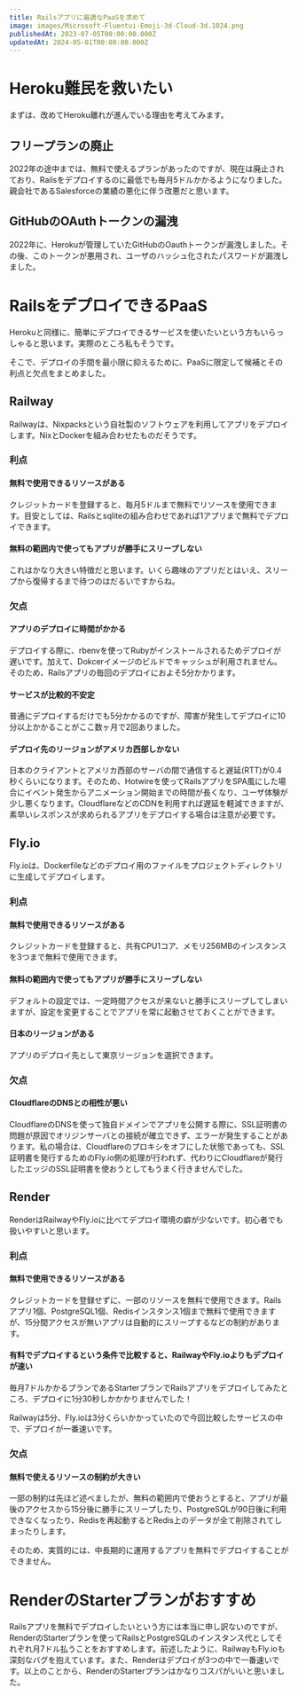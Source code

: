 ```yaml
---
title: Railsアプリに最適なPaaSを求めて
image: images/Microsoft-Fluentui-Emoji-3d-Cloud-3d.1024.png
publishedAt: 2023-07-05T00:00:00.000Z
updatedAt: 2024-05-01T00:00:00.000Z
---
```


<h1 id="h04ad15a1a0">Heroku難民を救いたい</h1><p>まずは、改めてHeroku離れが進んでいる理由を考えてみます。</p><h2 id="h07d2e8654a">フリープランの廃止</h2><p>2022年の途中までは、無料で使えるプランがあったのですが、現在は廃止されており、Railsをデプロイするのに最低でも毎月5ドルかかるようになりました。親会社であるSalesforceの業績の悪化に伴う改悪だと思います。</p><h2 id="h86959f95b4">GitHubのOAuthトークンの漏洩</h2><p>2022年に、Herokuが管理していたGitHubのOauthトークンが漏洩しました。その後、このトークンが悪用され、ユーザのハッシュ化されたパスワードが漏洩しました。</p><h1 id="h129b673b54">RailsをデプロイできるPaaS</h1><p>Herokuと同様に、簡単にデプロイできるサービスを使いたいという方もいらっしゃると思います。実際のところ私もそうです。</p><p>そこで、デプロイの手間を最小限に抑えるために、PaaSに限定して候補とその利点と欠点をまとめました。</p><h2 id="h6b8872c126">Railway</h2><p>Railwayは、Nixpacksという自社製のソフトウェアを利用してアプリをデプロイします。NixとDockerを組み合わせたものだそうです。</p><h3 id="h5244c135f7">利点</h3><h4 id="hb2b2211ff0">無料で使用できるリソースがある</h4><p>クレジットカードを登録すると、毎月5ドルまで無料でリソースを使用できます。目安としては、Railsとsqliteの組み合わせであれば1アプリまで無料でデプロイできます。</p><h4 id="hcff1bed9cc">無料の範囲内で使ってもアプリが勝手にスリープしない</h4><p>これはかなり大きい特徴だと思います。いくら趣味のアプリだとはいえ、スリープから復帰するまで待つのはだるいですからね。</p><h3 id="h89f616d631">欠点</h3><h4 id="ha2ec0e1f98">アプリのデプロイに時間がかかる</h4><p>デプロイする際に、rbenvを使ってRubyがインストールされるためデプロイが遅いです。加えて、Dokcerイメージのビルドでキャッシュが利用されません。そのため、Railsアプリの毎回のデプロイにおよそ5分かかります。</p><h4 id="h2ad28ebb4d">サービスが比較的不安定</h4><p>普通にデプロイするだけでも5分かかるのですが、障害が発生してデプロイに10分以上かかることがここ数ヶ月で2回ありました。</p><h4 id="h2f417e632a">デプロイ先のリージョンがアメリカ西部しかない</h4><p>日本のクライアントとアメリカ西部のサーバの間で通信すると遅延(RTT)が0.4秒くらいになります。そのため、Hotwireを使ってRailsアプリをSPA風にした場合にイベント発生からアニメーション開始までの時間が長くなり、ユーザ体験が少し悪くなります。CloudflareなどのCDNを利用すれば遅延を軽減できますが、素早いレスポンスが求められるアプリをデプロイする場合は注意が必要です。</p><h2 id="hcf54bdc7df">Fly.io</h2><p>Fly.ioは、Dockerfileなどのデプロイ用のファイルをプロジェクトディレクトリに生成してデプロイします。</p><h3 id="h5244c135f7">利点</h3><h4 id="hb2b2211ff0">無料で使用できるリソースがある</h4><p>クレジットカードを登録すると、共有CPU1コア、メモリ256MBのインスタンスを3つまで無料で使用できます。</p><h4 id="hcff1bed9cc">無料の範囲内で使ってもアプリが勝手にスリープしない</h4><p>デフォルトの設定では、一定時間アクセスが来ないと勝手にスリープしてしまいますが、設定を変更することでアプリを常に起動させておくことができます。</p><h4 id="h122cae2f7f">日本のリージョンがある</h4><p>アプリのデプロイ先として東京リージョンを選択できます。</p><h3 id="h89f616d631">欠点</h3><h4 id="h7822bc1299">CloudflareのDNSとの相性が悪い</h4><p>CloudflareのDNSを使って独自ドメインでアプリを公開する際に、SSL証明書の問題が原因でオリジンサーバとの接続が確立できず、エラーが発生することがあります。私の場合は、Cloudflareのプロキシをオフにした状態であっても、SSL証明書を発行するためのFly.io側の処理が行われず、代わりにCloudflareが発行したエッジのSSL証明書を使おうとしてもうまく行きませんでした。</p><h2 id="h1f6a8fd369">Render</h2><p>RenderはRailwayやFly.ioに比べてデプロイ環境の癖が少ないです。初心者でも扱いやすいと思います。</p><h3 id="h5244c135f7">利点</h3><h4 id="hb2b2211ff0">無料で使用できるリソースがある</h4><p>クレジットカードを登録せずに、一部のリソースを無料で使用できます。Railsアプリ1個、PostgreSQL1個、Redisインスタンス1個まで無料で使用できますが、15分間アクセスが無いアプリは自動的にスリープするなどの制約があります。</p><h4 id="hf3b2af13ba">有料でデプロイするという条件で比較すると、RailwayやFly.ioよりもデプロイが速い</h4><p>毎月7ドルかかるプランであるStarterプランでRailsアプリをデプロイしてみたところ、デプロイに1分30秒しかかかりませんでした！</p><p>Railwayは5分、Fly.ioは3分くらいかかっていたので今回比較したサービスの中で、デプロイが一番速いです。</p><h3 id="h89f616d631">欠点</h3><h4 id="hf41cd91228">無料で使えるリソースの制約が大きい</h4><p>一部の制約は先ほど述べましたが、無料の範囲内で使おうとすると、アプリが最後のアクセスから15分後に勝手にスリープしたり、PostgreSQLが90日後に利用できなくなったり、Redisを再起動するとRedis上のデータが全て削除されてしまったりします。</p><p>そのため、実質的には、中長期的に運用するアプリを無料でデプロイすることができません。</p><h1 id="h07baa2f1d0">RenderのStarterプランがおすすめ</h1><p>Railsアプリを無料でデプロイしたいという方には本当に申し訳ないのですが、RenderのStarterプランを使ってRailsとPostgreSQLのインスタンス代としてそれぞれ月7ドル払うことをおすすめします。前述したように、RailwayもFly.ioも深刻なバグを抱えています。また、Renderはデプロイが3つの中で一番速いです。以上のことから、RenderのStarterプランはかなりコスパがいいと思いました。</p>
